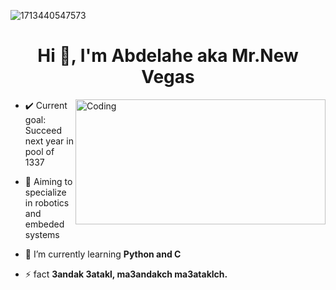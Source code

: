 ![1713440547573](https://user-images.githubusercontent.com/74038190/225813708-98b745f2-7d22-48cf-9150-083f1b00d6c9.gif)
<h1 align="center">Hi 👋, I'm Abdelahe aka Mr.New Vegas</h1>
<img align="right" alt="Coding" width="400" height="200" src="https://media.moddb.com/images/games/1/33/32357/output_iK7zDV.gif">

- ✔️ Current goal: Succeed next year in pool of 1337
 
- 🔭 Aiming to specialize in robotics and embeded systems

- 🌱 I’m currently learning **Python and C**

- ⚡ fact **3andak 3atakl, ma3andakch ma3ataklch.**
